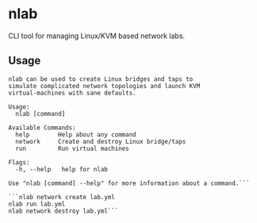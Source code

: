 # nlab
CLI tool for managing Linux/KVM based network labs.

## Usage

```nlab --help
nlab can be used to create Linux bridges and taps to
simulate complicated network topologies and launch KVM
virtual-machines with sane defaults.

Usage:
  nlab [command]

Available Commands:
  help        Help about any command
  network     Create and destroy Linux bridge/taps
  run         Run virtual machines

Flags:
  -h, --help   help for nlab

Use "nlab [command] --help" for more information about a command.```

```nlab network create lab.yml
nlab run lab.yml
nlab network destroy lab.yml```
